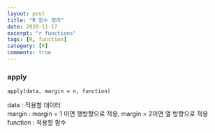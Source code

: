 ```yaml
---
layout: post
title: "R 함수 정리"
date: 2020-11-17
excerpt: "r functions"
tags: [R, function]
category: [R]
comments: true
---
```


### apply
```
apply(data, margin = n, function)
```
data : 적용할 데이터  
margin  : margin = 1 이면 행방향으로 적용, margin = 2이면 열 방향으로 적용  
function : 적용할 함수  
